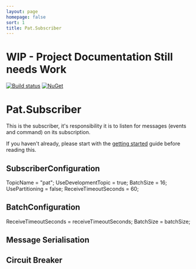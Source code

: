 ```yaml
---
layout: page
homepage: false
sort: 1
title: Pat.Subscriber
---
```


# WIP - Project Documentation Still needs Work
[![Build status](https://ci.appveyor.com/api/projects/status/nlrrpparg9658fx1?svg=true)](https://ci.appveyor.com/project/ilivewithian/pat-subscriber)
[![NuGet](https://img.shields.io/nuget/v/Pat.Subscriber.svg)](https://www.nuget.org/packages/Pat.Subscriber/)

# Pat.Subscriber

This is the subscriber, it's responsibility it is to listen for messages (events and command) on its subscription.

If you haven't already, please start with the [getting started](https://purplebricks.io/pat/docs/) guide before reading this.

## SubscriberConfiguration

TopicName = "pat";
UseDevelopmentTopic = true;
BatchSize = 16;
UsePartitioning = false;
ReceiveTimeoutSeconds = 60;

## BatchConfiguration

ReceiveTimeoutSeconds = receiveTimeoutSeconds;
BatchSize = batchSize;

## Message Serialisation

## Circuit Breaker

